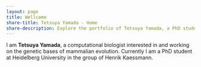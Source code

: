 ```yaml
---
layout: page
title: Wellcome
share-title: Tetsuya Yamada - Home
share-description: Explore the portfolio of Tetsuya Yamada, a PhD student with an interest in bioinformatics, evolutionary and developmental (evo-devo) biology, and medicine. Learn more about Tetsuya's experience and education.
---
```


I am **Tetsuya Yamada**, a computational biologist interested in and working on the genetic bases of mammalian evolution. Currently I am a PhD student at Heidelberg University in the group of Henrik Kaessmann. 
